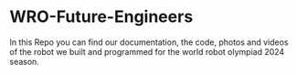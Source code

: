 # WRO-Future-Engineers
In this Repo you can find our documentation, the code, photos and videos of the robot we built and programmed for the world robot olympiad 2024 season.
